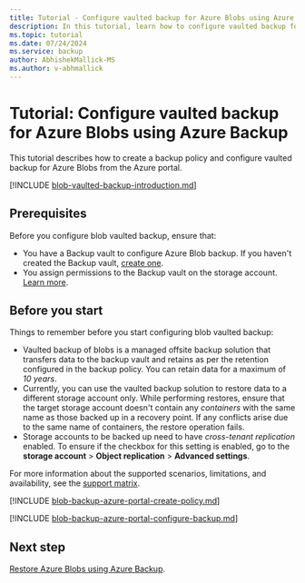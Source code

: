 ```yaml
---
title: Tutorial - Configure vaulted backup for Azure Blobs using Azure Backup
description: In this tutorial, learn how to configure vaulted backup for Azure Blobs.
ms.topic: tutorial
ms.date: 07/24/2024
ms.service: backup
author: AbhishekMallick-MS
ms.author: v-abhmallick
---
```


# Tutorial: Configure vaulted backup for Azure Blobs using Azure Backup

This tutorial describes how to create a backup policy and configure vaulted backup for Azure Blobs from the Azure portal.

[!INCLUDE [blob-vaulted-backup-introduction.md](../../includes/blob-vaulted-backup-introduction.md)]

## Prerequisites

Before you configure blob vaulted backup, ensure that:

- You have a Backup vault to configure Azure Blob backup. If you haven't created the Backup vault, [create one](blob-backup-configure-manage.md?tabs=vaulted-backup#create-a-backup-vault).
- You assign permissions to the Backup vault on the storage account. [Learn more](blob-backup-configure-manage.md?tabs=vaulted-backup#grant-permissions-to-the-backup-vault-on-storage-accounts).

## Before you start

Things to remember before you start configuring blob vaulted backup:

- Vaulted backup of blobs is a managed offsite backup solution that transfers data to the backup vault and retains as per the retention configured in the backup policy. You can retain data for a maximum of *10 years*.
- Currently, you can use the vaulted backup solution to restore data to a different storage account only. While performing restores, ensure that the target storage account doesn't contain any *containers* with the same name as those backed up in a recovery point. If any conflicts arise due to the same name of containers, the restore operation fails.
- Storage accounts to be backed up need to have *cross-tenant replication* enabled. To ensure if the checkbox for this setting is enabled, go to the **storage account** > **Object replication** > **Advanced settings**.

For more information about the supported scenarios, limitations, and availability, see the [support matrix](blob-backup-support-matrix.md).


[!INCLUDE [blob-backup-azure-portal-create-policy.md](../../includes/blob-backup-azure-portal-create-policy.md)]

[!INCLUDE [blob-backup-azure-portal-configure-backup.md](../../includes/blob-backup-azure-portal-configure-backup.md)]


## Next step

[Restore Azure Blobs using Azure Backup](blob-restore.md).

